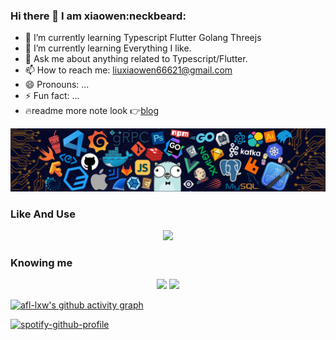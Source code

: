 ### Hi there 👋 I am xiaowen:neckbeard:
- 🌱 I’m currently learning Typescript Flutter Golang Threejs
- 🌱 I’m currently learning Everything I like.
- 💬 Ask me about anything related to Typescript/Flutter.
- 📫 How to reach me: liuxiaowen66621@gmail.com
- 😄 Pronouns: ...
- ⚡ Fun fact: ...
- :fire:readme more note look :point_right:[blog](toplus.vip)

![](./src/header_.png)

### Like And Use
  <div align="center">
    <a href="https://skillicons.dev">
      <img src="https://skillicons.dev/icons?i=go,ts,js,python,nodejs,flutter,dart,tailwind,react,vite,mysql,git,vue,linux,docker,figma,gitlab,nestjs,neovim, nuxtjs,webpack&theme=dark&perline=10" />
    </a>
  </div>
  

### Knowing me


<div align="center" >
  <img height="160px" src="https://github-readme-stats.vercel.app/api/top-langs/?username=afl-lxw&layout=compact&langs_count=8&theme=transparent&card_width=320" />
  <img height="160px" src="https://github-readme-stats.vercel.app/api?username=afl-lxw&theme=transparent&card_width=320" />
</div>

[![afl-lxw's github activity graph](https://github-readme-activity-graph.vercel.app/graph?username=afl-lxw&theme=react-dark)](https://github.com/ashutosh00710/github-readme-activity-graph)

<!--<div align="center"> <img src="https://github-readme-streak-stats.herokuapp.com/?user=afl-lxw" /> </div>-->

[![spotify-github-profile](https://spotify-github-profile.vercel.app/api/view?uid=liuxiaowen&cover_image=true&theme=default)](https://spotify-github-profile.vercel.app/api/view?uid=liuxiaowen&redirect=true)

<!-- You are my ![Visitor Count](https://profile-counter.glitch.me/afl-lxw/count.svg) visitor,Thank You!:kissing_heart::kissing_heart:-->
<!--
**afl-lxw/afl-lxw** is a ✨ _special_ ✨ repository because its `README.md` (this file) appears on your GitHub profile.
Here are some ideas to get you started:
-->
